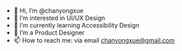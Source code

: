 - 👋 Hi, I’m @chanyongxue
- 👀 I’m interested in UI/UX Design
- 🌱 I’m currently learning Accessibility Design
- 💞️ I’m a Product Designer
- 📫 How to reach me: via email chanyongxue@gmail.com
